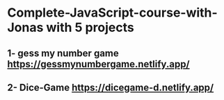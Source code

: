 # Complete-JavaScript-course-with-Jonas with 5 projects

## 1- gess my number game https://gessmynumbergame.netlify.app/

## 2- Dice-Game https://dicegame-d.netlify.app/
